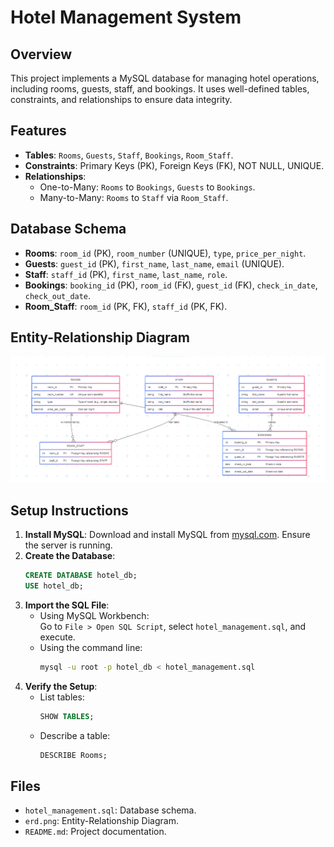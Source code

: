 # Hotel Management System

## Overview
This project implements a MySQL database for managing hotel operations, including rooms, guests, staff, and bookings. It uses well-defined tables, constraints, and relationships to ensure data integrity.

## Features
- **Tables**: `Rooms`, `Guests`, `Staff`, `Bookings`, `Room_Staff`.
- **Constraints**: Primary Keys (PK), Foreign Keys (FK), NOT NULL, UNIQUE.
- **Relationships**:
  - One-to-Many: `Rooms` to `Bookings`, `Guests` to `Bookings`.
  - Many-to-Many: `Rooms` to `Staff` via `Room_Staff`.

## Database Schema
- **Rooms**: `room_id` (PK), `room_number` (UNIQUE), `type`, `price_per_night`.
- **Guests**: `guest_id` (PK), `first_name`, `last_name`, `email` (UNIQUE).
- **Staff**: `staff_id` (PK), `first_name`, `last_name`, `role`.
- **Bookings**: `booking_id` (PK), `room_id` (FK), `guest_id` (FK), `check_in_date`, `check_out_date`.
- **Room_Staff**: `room_id` (PK, FK), `staff_id` (PK, FK).

## Entity-Relationship Diagram
![ERD](erd.png)

## Setup Instructions
1. **Install MySQL**: Download and install MySQL from [mysql.com](https://dev.mysql.com/downloads/). Ensure the server is running.
2. **Create the Database**:
   ```sql
   CREATE DATABASE hotel_db;
   USE hotel_db;
   ```
3. **Import the SQL File**:
   - Using MySQL Workbench:  
     Go to `File > Open SQL Script`, select `hotel_management.sql`, and execute.
   - Using the command line:  
     ```bash
     mysql -u root -p hotel_db < hotel_management.sql
     ```
4. **Verify the Setup**:
   - List tables:  
     ```sql
     SHOW TABLES;
     ```
   - Describe a table:  
     ```sql
     DESCRIBE Rooms;
     ```

## Files
- `hotel_management.sql`: Database schema.
- `erd.png`: Entity-Relationship Diagram.
- `README.md`: Project documentation.
